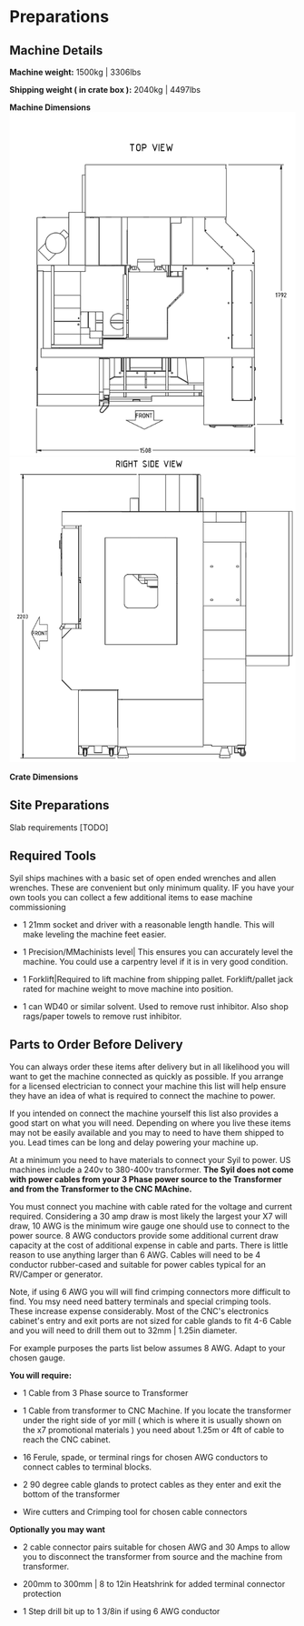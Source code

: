 # Preparations

## Machine Details

**Machine weight:**
1500kg | 3306lbs

**Shipping weight ( in crate box ):**
2040kg | 4497lbs

**Machine Dimensions**
![Machine top](./images/machine_top.png) ![Machine Right](./images/machine_side.png)

**Crate Dimensions**

## Site Preparations

Slab requirements [TODO]

## Required Tools

Syil ships machines with a basic set of open ended wrenches and allen wrenches. These are convenient but only minimum quality. IF you have your own tools you can collect a few additional items to ease machine commissioning

- 1 21mm socket and driver with a reasonable length handle. This will make leveling the machine feet easier.

- 1 Precision/MMachinists level| This ensures you can accurately level the machine. You could use a carpentry level if it is in very good condition.

- 1 Forklift|Required to lift machine from shipping pallet. Forklift/pallet jack rated for machine weight to move machine into position.

- 1 can WD40 or similar solvent. Used to remove rust inhibitor. Also shop rags/paper towels to remove rust inhibitor.

## Parts to Order Before Delivery

You can always order these items after delivery but in all likelihood you will want to get the machine connected as quickly as possible. If you arrange for a licensed electrician to connect your machine this list will help ensure they have an idea of what is required to connect the machine to power.

If you intended on connect the machine yourself this list also provides a good start on what you will need. Depending on where you live these items may not be easily available and you may to need to have them shipped to you. Lead times can be long and delay powering your machine up.

At a minimum you need to have materials to connect your Syil to power. US machines include a 240v to 380-400v transformer. **The Syil does not come with power cables from your 3 Phase power source to the Transformer and from the Transformer to the CNC MAchine.**

You must connect you machine with cable rated for the voltage and current required. Considering a 30 amp draw is most likely the largest your X7 will draw, 10 AWG is the minimum wire gauge one should use to connect to the power source. 8 AWG conductors provide some additional current draw capacity at the cost of additional expense in cable and parts. There is little reason to use anything larger than 6 AWG. Cables will need to be 4 conductor rubber-cased and suitable for power cables typical for an RV/Camper or generator.

Note, if using 6 AWG you will will find crimping connectors more difficult to find. You msy need need battery terminals and special crimping tools. These increase expense considerably. Most of the CNC's electronics cabinet's entry and exit ports are not sized for cable glands to fit 4-6 Cable and you will need to drill them out to 32mm | 1.25in diameter.

For example purposes the parts list below assumes 8 AWG. Adapt to your chosen gauge.

**You will require:**

- 1 Cable from 3 Phase source to Transformer

- 1 Cable from transformer to CNC Machine. If you locate the transformer under the right side of yor mill ( which is where it is usually shown on the x7 promotional materials ) you need about 1.25m or 4ft of cable to reach the CNC cabinet.

- 16 Ferule, spade, or terminal rings for chosen AWG conductors to connect cables to terminal blocks.

- 2 90 degree cable glands to protect cables as they enter and exit the bottom of the transformer

- Wire cutters and Crimping tool for chosen cable connectors

**Optionally you may want**

- 2 cable connector pairs suitable for chosen AWG and 30 Amps to allow you to disconnect the transformer from source and the machine from transformer.

- 200mm to 300mm | 8 to 12in Heatshrink for added terminal connector protection

- 1 Step drill bit up to 1 3/8in if using 6 AWG conductor
